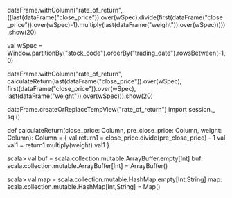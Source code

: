 dataFrame.withColumn("rate_of_return", ((last(dataFrame("close_price")).over(wSpec).divide(first(dataFrame("close_price")).over(wSpec)-1).multiply(last(dataFrame("weight")).over(wSpec))))).show(20)


val wSpec = Window.partitionBy("stock_code").orderBy("trading_date").rowsBetween(-1, 0)

dataFrame.withColumn("rate_of_return", calculateReturn(last(dataFrame("close_price")).over(wSpec), first(dataFrame("close_price")).over(wSpec), last(dataFrame("weight")).over(wSpec))).show(20)

dataFrame.createOrReplaceTempView("rate_of_return")
import session._
sql()


  def calculateReturn(close_price: Column, pre_close_price: Column, weight: Column): Column = {
    val return1 = close_price.divide(pre_close_price) - 1
    val val1 = return1.multiply(weight)
    val1
  }
  
  
scala> val buf = scala.collection.mutable.ArrayBuffer.empty[Int]
buf: scala.collection.mutable.ArrayBuffer[Int] = ArrayBuffer()

scala> val map = scala.collection.mutable.HashMap.empty[Int,String]
map: scala.collection.mutable.HashMap[Int,String] = Map()

